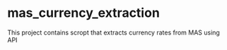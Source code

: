 # mas_currency_extraction
This project contains scropt that extracts currency rates from MAS using API
